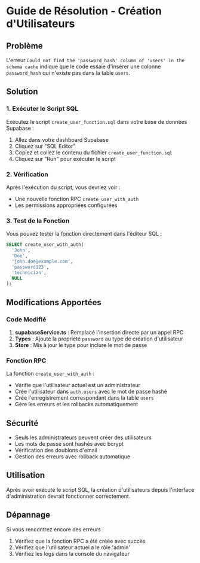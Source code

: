 # Guide de Résolution - Création d'Utilisateurs

## Problème
L'erreur `Could not find the 'password_hash' column of 'users' in the schema cache` indique que le code essaie d'insérer une colonne `password_hash` qui n'existe pas dans la table `users`.

## Solution

### 1. Exécuter le Script SQL
Exécutez le script `create_user_function.sql` dans votre base de données Supabase :

1. Allez dans votre dashboard Supabase
2. Cliquez sur "SQL Editor"
3. Copiez et collez le contenu du fichier `create_user_function.sql`
4. Cliquez sur "Run" pour exécuter le script

### 2. Vérification
Après l'exécution du script, vous devriez voir :
- Une nouvelle fonction RPC `create_user_with_auth`
- Les permissions appropriées configurées

### 3. Test de la Fonction
Vous pouvez tester la fonction directement dans l'éditeur SQL :

```sql
SELECT create_user_with_auth(
  'John',
  'Doe',
  'john.doe@example.com',
  'password123',
  'technician',
  NULL
);
```

## Modifications Apportées

### Code Modifié
1. **supabaseService.ts** : Remplacé l'insertion directe par un appel RPC
2. **Types** : Ajouté la propriété `password` au type de création d'utilisateur
3. **Store** : Mis à jour le type pour inclure le mot de passe

### Fonction RPC
La fonction `create_user_with_auth` :
- Vérifie que l'utilisateur actuel est un administrateur
- Crée l'utilisateur dans `auth.users` avec le mot de passe hashé
- Crée l'enregistrement correspondant dans la table `users`
- Gère les erreurs et les rollbacks automatiquement

## Sécurité
- Seuls les administrateurs peuvent créer des utilisateurs
- Les mots de passe sont hashés avec bcrypt
- Vérification des doublons d'email
- Gestion des erreurs avec rollback automatique

## Utilisation
Après avoir exécuté le script SQL, la création d'utilisateurs depuis l'interface d'administration devrait fonctionner correctement.

## Dépannage
Si vous rencontrez encore des erreurs :
1. Vérifiez que la fonction RPC a été créée avec succès
2. Vérifiez que l'utilisateur actuel a le rôle 'admin'
3. Vérifiez les logs dans la console du navigateur
